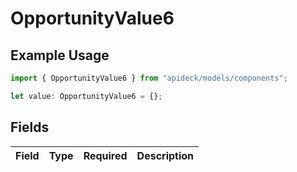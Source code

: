 # OpportunityValue6

## Example Usage

```typescript
import { OpportunityValue6 } from "apideck/models/components";

let value: OpportunityValue6 = {};
```

## Fields

| Field       | Type        | Required    | Description |
| ----------- | ----------- | ----------- | ----------- |